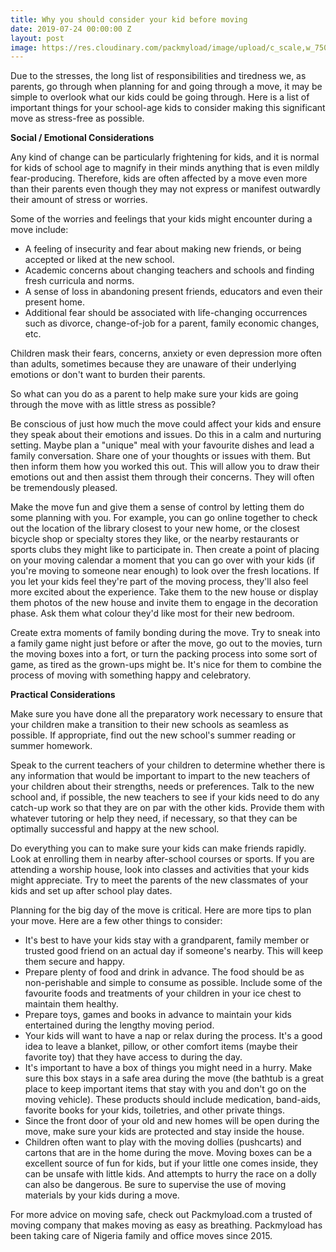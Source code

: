 ```yaml
---
title: Why you should consider your kid before moving
date: 2019-07-24 00:00:00 Z
layout: post
image: https://res.cloudinary.com/packmyload/image/upload/c_scale,w_750/v1563966110/IMG_5843.png
---
```


Due to the stresses, the long list of responsibilities and tiredness we, as parents, go through when planning for and going through a move, it may be simple to overlook what our kids could be going through.  Here is a list of important things for your school-age kids to consider making this significant move as stress-free as possible.

**Social / Emotional Considerations**

Any kind of change can be particularly frightening for kids, and it is normal for kids of school age to magnify in their minds anything that is even mildly fear-producing.  Therefore, kids are often affected by a move even more than their parents even though they may not express or manifest outwardly their amount of stress or worries.

Some of the worries and feelings that your kids might encounter during a move include:

<div class="listing-features fl-wrap">
  <ul>
    <li style="width:100%"><i class="fa fa-circle"></i> A feeling of insecurity and fear about making new friends, or being accepted or liked at the new school.</li>
    <li style="width:100%"><i class="fa fa-circle"></i> Academic concerns about changing teachers and schools and finding fresh curricula and norms.</li>
    <li style="width:100%"><i class="fa fa-circle"></i> A sense of loss in abandoning present friends, educators and even their present home.
</li>
     <li style="width:100%"><i class="fa fa-circle"></i>Additional fear should be associated with life-changing occurrences such as divorce, change-of-job for a parent, family economic changes, etc.</li>  
  </ul>
</div>



Children mask their fears, concerns, anxiety or even depression more often than adults, sometimes because they are unaware of their underlying emotions or don't want to burden their parents.

So what can you do as a parent to help make sure your kids are going through the move with as little stress as possible?

Be conscious of just how much the move could affect your kids and ensure they speak about their emotions and issues. Do this in a calm and nurturing setting. Maybe plan a "unique" meal with your favourite dishes and lead a family conversation. Share one of your thoughts or issues with them. But then inform them how you worked this out. This will allow you to draw their emotions out and then assist them through their concerns. They will often be tremendously pleased.

Make the move fun and give them a sense of control by letting them do some planning with you. For example, you can go online together to check out the location of the library closest to your new home, or the closest bicycle shop or specialty stores they like, or the nearby restaurants or sports clubs they might like to participate in. Then create a point of placing on your moving calendar a moment that you can go over with your kids (if you're moving to someone near enough) to look over the fresh locations. If you let your kids feel they're part of the moving process, they'll also feel more excited about the experience. Take them to the new house or display them photos of the new house and invite them to engage in the decoration phase. Ask them what colour they'd like most for their new bedroom.

Create extra moments of family bonding during the move. Try to sneak into a family game night just before or after the move, go out to the movies, turn the moving boxes into a fort, or turn the packing process into some sort of game, as tired as the grown-ups might be. It's nice for them to combine the process of moving with something happy and celebratory.

**Practical Considerations**

Make sure you have done all the preparatory work necessary to ensure that your children make a transition to their new schools as seamless as possible. If appropriate, find out the new school's summer reading or summer homework.

Speak to the current teachers of your children to determine whether there is any information that would be important to impart to the new teachers of your children about their strengths, needs or preferences. Talk to the new school and, if possible, the new teachers to see if your kids need to do any catch-up work so that they are on par with the other kids. Provide them with whatever tutoring or help they need, if necessary, so that they can be optimally successful and happy at the new school.

Do everything you can to make sure your kids can make friends rapidly. Look at enrolling them in nearby after-school courses or sports. If you are attending a worship house, look into classes and activities that your kids might appreciate. Try to meet the parents of the new classmates of your kids and set up after school play dates.

Planning for the big day of the move is critical. Here are more tips to plan your move. Here are a few other things to consider:

<div class="listing-features fl-wrap">
  <ul>
    <li style="width:100%"><i class="fa fa-circle"></i> It's best to have your kids stay with a grandparent, family member or trusted good friend on an actual day if someone's nearby. This will keep them secure and happy.</li>
    <li style="width:100%"><i class="fa fa-circle"></i> Prepare plenty of food and drink in advance. The food should be as non-perishable and simple to consume as possible. Include some of the favourite foods and treatments of your children in your ice chest to maintain them healthy.</li>
    <li style="width:100%"><i class="fa fa-circle"></i>Prepare toys, games and books in advance to maintain your kids entertained during the lengthy moving period.</li>
    <li style="width:100%"><i class="fa fa-circle"></i>Your kids will want to have a nap or relax during the process. It's a good idea to leave a blanket, pillow, or other comfort items (maybe their favorite toy) that they have access to during the day.</li>
    <li style="width:100%"><i class="fa fa-circle"></i>It's important to have a box of things you might need in a hurry. Make sure this box stays in a safe area during the move (the bathtub is a great place to keep important items that stay with you and don't go on the moving vehicle). These products should include medication, band-aids, favorite books for your kids, toiletries, and other private things.</li>
    <li style="width:100%"><i class="fa fa-circle"></i>Since the front door of your old and new homes will be open during the move, make sure your kids are protected and stay inside the house.</li>
    <li style="width:100%"><i class="fa fa-circle"></i>Children often want to play with the moving dollies (pushcarts) and cartons that are in the home during the move. Moving boxes can be a excellent source of fun for kids, but if your little one comes inside, they can be unsafe with little kids. And attempts to hurry the race on a dolly can also be dangerous. Be sure to supervise the use of moving materials by your kids during a move.</li>   
  </ul>
</div>


For more advice on moving safe, check out Packmyload.com a trusted of moving company that makes moving as easy as breathing. Packmyload has been taking care of Nigeria family and office moves since 2015.
